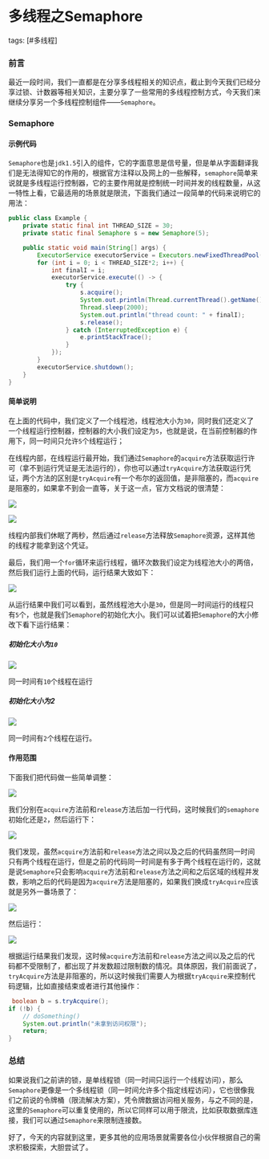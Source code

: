 # 多线程之Semaphore
tags: [#多线程]

### 前言

最近一段时间，我们一直都是在分享多线程相关的知识点，截止到今天我们已经分享过锁、计数器等相关知识，主要分享了一些常用的多线程控制方式，今天我们来继续分享另一个多线程控制组件——`Semaphore`。

### Semaphore

#### 示例代码

`Semaphore`也是`jdk1.5`引入的组件，它的字面意思是信号量，但是单从字面翻译我们是无法得知它的作用的，根据官方注释以及网上的一些解释，`semaphore`简单来说就是多线程运行控制器，它的主要作用就是控制统一时间并发的线程数量，从这一特性上看，它最适用的场景就是限流，下面我们通过一段简单的代码来说明它的用法：

```java
public class Example {
    private static final int THREAD_SIZE = 30;
    private static final Semaphore s = new Semaphore(5);

    public static void main(String[] args) {
        ExecutorService executorService = Executors.newFixedThreadPool(THREAD_SIZE);
        for (int i = 0; i < THREAD_SIZE*2; i++) {
            int finalI = i;
            executorService.execute(() -> {
                try {
                    s.acquire();
                    System.out.println(Thread.currentThread().getName() + " currentTimeMillis: "+ System.currentTimeMillis());
                    Thread.sleep(2000);
                    System.out.println("thread count: " + finalI);
                    s.release();
                } catch (InterruptedException e) {
                    e.printStackTrace();
                }
            });
        }
        executorService.shutdown();
    }
}
```

#### 简单说明

在上面的代码中，我们定义了一个线程池，线程池大小为`30`，同时我们还定义了一个线程运行控制器，控制器的大小我们设定为`5`，也就是说，在当前控制器的作用下，同一时间只允许`5`个线程运行；

在线程内部，在线程运行最开始，我们通过`Semaphore`的`acquire`方法获取运行许可（拿不到运行凭证是无法运行的），你也可以通过`tryAcquire`方法获取运行凭证，两个方法的区别是`tryAcquire`有一个布尔的返回值，是非阻塞的，而`acquire`是阻塞的，如果拿不到会一直等，关于这一点，官方文档说的很清楚：

![](https://syske-pic-bed.oss-cn-hangzhou.aliyuncs.com/imgs/20210712081920.png)

![](https://syske-pic-bed.oss-cn-hangzhou.aliyuncs.com/imgs/20210712082048.png)

线程内部我们休眠了两秒，然后通过`release`方法释放`Semaphore`资源，这样其他的线程才能拿到这个凭证。

最后，我们用一个`for`循环来运行线程，循环次数我们设定为线程池大小的两倍，然后我们运行上面的代码，运行结果大致如下：

![](https://syske-pic-bed.oss-cn-hangzhou.aliyuncs.com/imgs/20210712082442.png)

从运行结果中我们可以看到，虽然线程池大小是`30`，但是同一时间运行的线程只有`5`个，也就是我们`Semaphore`的初始化大小。我们可以试着把`Semaphore`的大小修改下看下运行结果：

##### 初始化大小为`10`

![](https://syske-pic-bed.oss-cn-hangzhou.aliyuncs.com/imgs/20210712082743.png)

同一时间有`10`个线程在运行

##### 初始化大小为2

![](https://syske-pic-bed.oss-cn-hangzhou.aliyuncs.com/imgs/20210712082900.png)

同一时间有`2`个线程在运行。

#### 作用范围

下面我们把代码做一些简单调整：

![](https://syske-pic-bed.oss-cn-hangzhou.aliyuncs.com/imgs/20210712083610.png)

我们分别在`acquire`方法前和`release`方法后加一行代码，这时候我们的`semaphore`初始化还是`2`，然后运行下：

![](https://syske-pic-bed.oss-cn-hangzhou.aliyuncs.com/imgs/20210712084001.png)

我们发现，虽然`acquire`方法前和`release`方法之间以及之后的代码虽然同一时间只有两个线程在运行，但是之前的代码同一时间是有多于两个线程在运行的，这就是说`Semaphore`只会影响`acquire`方法前和`release`方法之间和之后区域的线程并发数，影响之后的代码是因为`acquire`方法是阻塞的，如果我们换成`tryAcquire`应该就是另外一番场景了：

![](https://syske-pic-bed.oss-cn-hangzhou.aliyuncs.com/imgs/20210712085555.png)

然后运行：

![](https://syske-pic-bed.oss-cn-hangzhou.aliyuncs.com/imgs/20210712085705.png)

根据运行结果我们发现，这时候`acquire`方法前和`release`方法之间以及之后的代码都不受限制了，都出现了并发数超过限制数的情况。具体原因，我们前面说了，`tryAcquire`方法是非阻塞的，所以这时候我们需要人为根据`tryAcquire`来控制代码逻辑，比如直接结束或者进行其他操作：

```java
 boolean b = s.tryAcquire();
if (!b) {
    // doSomething()
    System.out.println("未拿到访问权限");
    return;
}
```

### 总结

如果说我们之前讲的锁，是单线程锁（同一时间只运行一个线程访问），那么`Semaphore`更像是一个多线程锁（同一时间允许多个指定线程访问），它也很像我们之前说的令牌桶（限流解决方案），凭令牌数据访问相关服务，与之不同的是，这里的`Semaphore`可以重复使用的，所以它同样可以用于限流，比如获取数据库连接，我们可以通过`Semaphore`来限制连接数。

好了，今天的内容就到这里，更多其他的应用场景就需要各位小伙伴根据自己的需求积极探索，大胆尝试了。